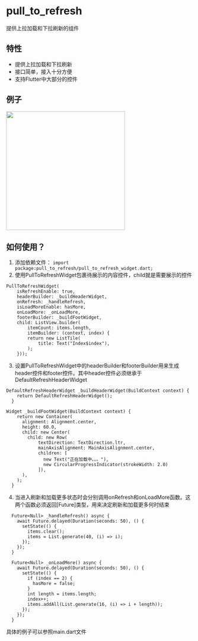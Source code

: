 # pull_to_refresh

提供上拉加载和下拉刷新的组件


## 特性

* 提供上拉加载和下拉刷新
* 接口简单，接入十分方便
* 支持Flutter中大部分的控件


## 例子

<img src="https://github.com/bytedance/pull_to_refresh/blob/master/doc/image.gif" width="320">


## 如何使用？

1. 添加依赖文件： ```import package:pull_to_refresh/pull_to_refresh_widget.dart; ```
2. 使用PullToRefreshWidget包裹待展示的内容控件，child就是需要展示的控件
```
PullToRefreshWidget(
    isRefreshEnable: true,
    headerBuilder: _buildHeaderWidget,
    onRefresh: _handleRefresh,
    isLoadMoreEnable: hasMore,
    onLoadMore: _onLoadMore,
    footerBuilder: _buildFootWidget,
    child: ListView.builder(
        itemCount: items.length,
        itemBuilder: (context, index) {
        return new ListTile(
            title: Text("Index$index"),
        );
    }));
```

3. 设置PullToRefreshWidget中的headerBuilder和footerBuilder用来生成header控件和footer控件。其中header控件必须继承于DefaultRefreshHeaderWidget
```
DefaultRefreshHeaderWidget _buildHeaderWidget(BuildContext context) {
    return DefaultRefreshHeaderWidget();
  }

Widget _buildFootWidget(BuildContext context) {
    return new Container(
      alignment: Alignment.center,
      height: 60.0,
      child: new Center(
        child: new Row(
            textDirection: TextDirection.ltr,
            mainAxisAlignment: MainAxisAlignment.center,
            children: [
              new Text("正在加载中。。。"),
              new CircularProgressIndicator(strokeWidth: 2.0)
            ]),
      ),
    );
  }
```
4. 当进入刷新和加载更多状态时会分别调用onRefresh和onLoadMore函数。这两个函数必须返回[Future]类型，用来决定刷新和加载更多何时结束
```
  Future<Null> _handleRefresh() async {
    await Future.delayed(Duration(seconds: 50), () {
      setState(() {
        items.clear();
        items = List.generate(40, (i) => i);
      });
    });
  }

  Future<Null> _onLoadMore() async {
    await Future.delayed(Duration(seconds: 50), () {
      setState(() {
        if (index == 2) {
          hasMore = false;
        }
        int length = items.length;
        index++;
        items.addAll(List.generate(16, (i) => i + length));
      });
    });
  }
```

具体的例子可以参照main.dart文件


